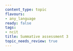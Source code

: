 ```yaml
---
content_type: topic
flavours:
- any_language
ready: false
tags:
- ncit
title: Summative assessment 3
topic_needs_review: true
---
```


